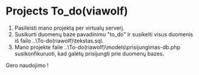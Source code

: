 # Projects To_do(viawolf)

1. Pasileisti mano projektą per virtualų serverį.
2. Susikurti duomenų baze pavadinimu "to_do" ir susikelti visus duomenis iš failo ..\To-do(riawolf)\tekstas.sql.
3. Mano projekte faile ..\To-do(riawolf)\models\prisijungimas-db.php susikonfikuruoti, kad galėtų prisijungti prie duomenų bazes.

Gero naudojimo !
